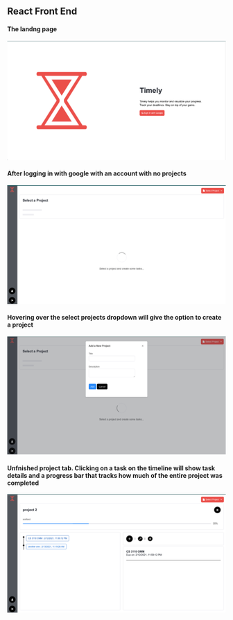 ## **React Front End**

#### The landng page
![landing](src/images/landing.png)

#### After logging in with google with an account with no projects
![new_account](src/images/new_account.png)

#### Hovering over the select projects dropdown will give the option to create a project
![create_project](src/images/create_project.png)

#### Unfnished project tab. Clicking on a task on the timeline will show task details and a progress bar that tracks how much of the entire project was completed
![project_tab](src/images/project_tab.png)


